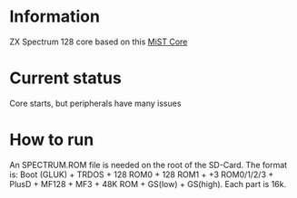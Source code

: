 # Information
ZX Spectrum 128 core based on this [MiST Core](https://github.com/sorgelig/ZX_Spectrum-128K_MIST)
# Current status
Core starts, but peripherals have many issues
# How to run
An SPECTRUM.ROM file is needed on the root of the SD-Card.
The format is: Boot (GLUK) + TRDOS + 128 ROM0 + 128 ROM1 + +3 ROM0/1/2/3 + PlusD + MF128 + MF3 + 48K ROM + GS(low) + GS(high). Each part is 16k.
